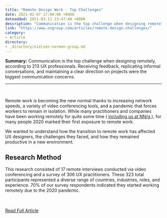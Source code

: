 ```yaml
---
title: "Remote Design Work - Top Challenges"
date: 2021-02-07 17:00:00 +0000
dateadded: 2021-03-11 13:47:40 +0000
description: "Communication is the top challenge when designing remotely, according to 213 UX professionals. Receiving feedback, replicating informal conversations, and maintaining a clear direction on projects were the biggest communication concerns."
link: "https://www.nngroup.com/articles/remote-design-challenges/"
category:
- Article
directory:
- _directory/nielsen-norman-group.md
---
```

<p><strong>Summary:</strong>&nbsp;Communication is the top challenge when designing remotely, according to 213 UX professionals. Receiving feedback, replicating informal conversations, and maintaining a clear direction on projects were the biggest communication concerns.</p><hr/><br/><p> Remote work is becoming the new normal thanks to increasing network speeds, a variety of video conferencing tools, and a pandemic that forces workers to remain in isolation. While many practitioners and companies have been working remotely for quite some time ( <a href="https://www.nngroup.com/articles/remote-ux-work-nng-case-study/">  including us at NN/g </a> ), for many people 2020 marked their first exposure to remote work.</p><p> We wanted to understand how the transition to remote work has affected UX designers, the challenges they faced, and how they remained productive in a new environment.</p><h2> Research Method</h2><p> This research consisted of 17 remote interviews conducted via video conferencing and a survey of 306 UX practitioners. These 323 total participants represented a diverse range of countries, industries, roles, and experience. 70% of our survey respondents indicated they started working remotely due to the 2020 pandemic.</p><br/><br/><a href="http://www.nngroup.com/articles/remote-design-challenges/">Read Full Article</a>
